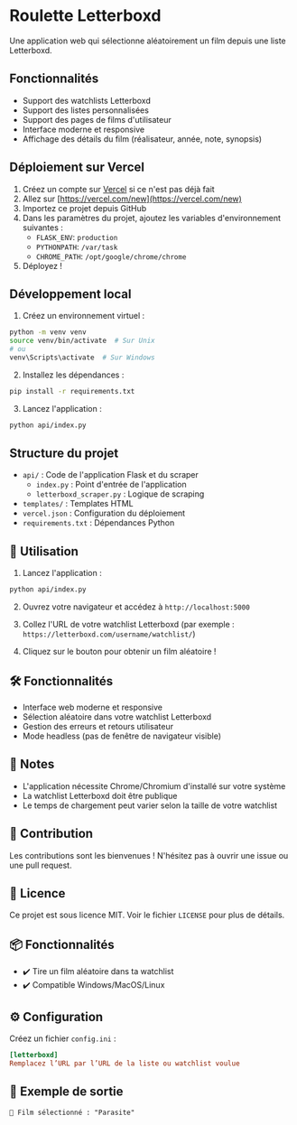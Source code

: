 # Roulette Letterboxd

Une application web qui sélectionne aléatoirement un film depuis une liste Letterboxd.

## Fonctionnalités

- Support des watchlists Letterboxd
- Support des listes personnalisées
- Support des pages de films d'utilisateur
- Interface moderne et responsive
- Affichage des détails du film (réalisateur, année, note, synopsis)

## Déploiement sur Vercel

1. Créez un compte sur [Vercel](https://vercel.com/signup) si ce n'est pas déjà fait
2. Allez sur [https://vercel.com/new](https://vercel.com/new)
3. Importez ce projet depuis GitHub
4. Dans les paramètres du projet, ajoutez les variables d'environnement suivantes :
   - `FLASK_ENV`: `production`
   - `PYTHONPATH`: `/var/task`
   - `CHROME_PATH`: `/opt/google/chrome/chrome`
5. Déployez !

## Développement local

1. Créez un environnement virtuel :
```bash
python -m venv venv
source venv/bin/activate  # Sur Unix
# ou
venv\Scripts\activate  # Sur Windows
```

2. Installez les dépendances :
```bash
pip install -r requirements.txt
```

3. Lancez l'application :
```bash
python api/index.py
```

## Structure du projet

- `api/` : Code de l'application Flask et du scraper
  - `index.py` : Point d'entrée de l'application
  - `letterboxd_scraper.py` : Logique de scraping
- `templates/` : Templates HTML
- `vercel.json` : Configuration du déploiement
- `requirements.txt` : Dépendances Python

## 🎯 Utilisation

1. Lancez l'application :
```bash
python api/index.py
```

2. Ouvrez votre navigateur et accédez à `http://localhost:5000`

3. Collez l'URL de votre watchlist Letterboxd (par exemple : `https://letterboxd.com/username/watchlist/`)

4. Cliquez sur le bouton pour obtenir un film aléatoire !

## 🛠 Fonctionnalités

- Interface web moderne et responsive
- Sélection aléatoire dans votre watchlist Letterboxd
- Gestion des erreurs et retours utilisateur
- Mode headless (pas de fenêtre de navigateur visible)

## 📝 Notes

- L'application nécessite Chrome/Chromium d'installé sur votre système
- La watchlist Letterboxd doit être publique
- Le temps de chargement peut varier selon la taille de votre watchlist

## 🤝 Contribution

Les contributions sont les bienvenues ! N'hésitez pas à ouvrir une issue ou une pull request.

## 📄 Licence

Ce projet est sous licence MIT. Voir le fichier `LICENSE` pour plus de détails.

## 📦 Fonctionnalités
- ✔️ Tire un film aléatoire dans ta watchlist
- ✔️ Compatible Windows/MacOS/Linux

## ⚙️ Configuration
Créez un fichier `config.ini` :
```ini
[letterboxd]
Remplacez l’URL par l’URL de la liste ou watchlist voulue
```

## 📸 Exemple de sortie
```
🎲 Film sélectionné : "Parasite"
```

